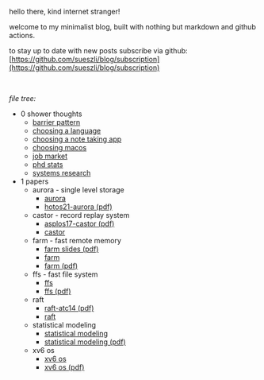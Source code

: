 

hello there, kind internet stranger!

welcome to my minimalist blog, built with nothing but markdown and github actions.

to stay up to date with new posts subscribe via github: [https://github.com/sueszli/blog/subscription](https://github.com/sueszli/blog/subscription)

<br>

_file tree:_

- 0 shower thoughts
	- [barrier pattern](<https://sueszli.github.io/blog/0%20shower%20thoughts/barrier%20pattern>)
	- [choosing a language](<https://sueszli.github.io/blog/0%20shower%20thoughts/choosing%20a%20language>)
	- [choosing a note taking app](<https://sueszli.github.io/blog/0%20shower%20thoughts/choosing%20a%20note%20taking%20app>)
	- [choosing macos](<https://sueszli.github.io/blog/0%20shower%20thoughts/choosing%20macos>)
	- [job market](<https://sueszli.github.io/blog/0%20shower%20thoughts/job%20market>)
	- [phd stats](<https://sueszli.github.io/blog/0%20shower%20thoughts/phd%20stats>)
	- [systems research](<https://sueszli.github.io/blog/0%20shower%20thoughts/systems%20research>)
- 1 papers
	- aurora - single level storage
		- [aurora](<https://sueszli.github.io/blog/1%20papers/aurora%20-%20single%20level%20storage/aurora>)
		- [hotos21-aurora (pdf)](<https://sueszli.github.io/blog/1%20papers/aurora%20-%20single%20level%20storage/hotos21-aurora.pdf>)
	- castor - record replay system
		- [asplos17-castor (pdf)](<https://sueszli.github.io/blog/1%20papers/castor%20-%20record%20replay%20system/asplos17-castor.pdf>)
		- [castor](<https://sueszli.github.io/blog/1%20papers/castor%20-%20record%20replay%20system/castor>)
	- farm - fast remote memory
		- [farm slides (pdf)](<https://sueszli.github.io/blog/1%20papers/farm%20-%20fast%20remote%20memory/farm%20slides.pdf>)
		- [farm](<https://sueszli.github.io/blog/1%20papers/farm%20-%20fast%20remote%20memory/farm>)
		- [farm (pdf)](<https://sueszli.github.io/blog/1%20papers/farm%20-%20fast%20remote%20memory/farm.pdf>)
	- ffs - fast file system
		- [ffs](<https://sueszli.github.io/blog/1%20papers/ffs%20-%20fast%20file%20system/ffs>)
		- [ffs (pdf)](<https://sueszli.github.io/blog/1%20papers/ffs%20-%20fast%20file%20system/ffs.pdf>)
	- raft
		- [raft-atc14 (pdf)](<https://sueszli.github.io/blog/1%20papers/raft/raft-atc14.pdf>)
		- [raft](<https://sueszli.github.io/blog/1%20papers/raft/raft>)
	- statistical modeling
		- [statistical modeling](<https://sueszli.github.io/blog/1%20papers/statistical%20modeling/statistical%20modeling>)
		- [statistical modeling (pdf)](<https://sueszli.github.io/blog/1%20papers/statistical%20modeling/statistical%20modeling.pdf>)
	- xv6 os
		- [xv6 os](<https://sueszli.github.io/blog/1%20papers/xv6%20os/xv6%20os>)
		- [xv6 os (pdf)](<https://sueszli.github.io/blog/1%20papers/xv6%20os/xv6%20os.pdf>)
